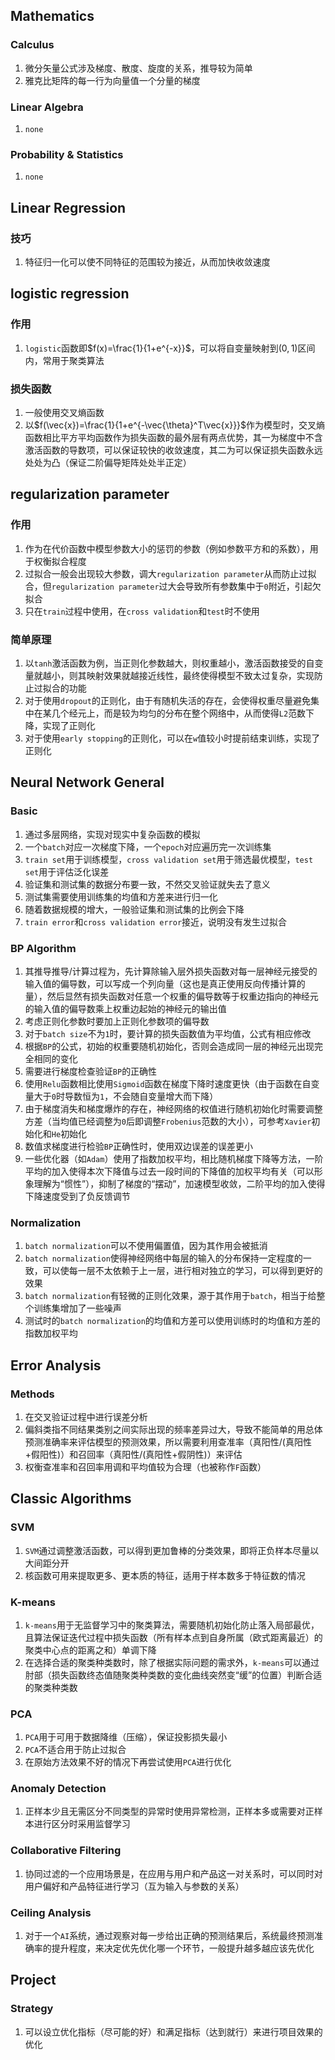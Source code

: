 Mathematics
-----------

### Calculus

1.  微分矢量公式涉及梯度、散度、旋度的关系，推导较为简单
2.  雅克比矩阵的每一行为向量值一个分量的梯度

### Linear Algebra

1.  `none`

### Probability & Statistics

1.  `none`

Linear Regression
-----------------

### 技巧

1.  特征归一化可以使不同特征的范围较为接近，从而加快收敛速度

logistic regression
-------------------

### 作用

1.  `logistic`函数即$f(x)=\frac{1}{1+e^{-x}}$，可以将自变量映射到$(0,1)$区间内，常用于聚类算法

### 损失函数

1.  一般使用交叉熵函数
2.  以$f(\vec{x})=\frac{1}{1+e^{-\vec{\theta}^T\vec{x}}}$作为模型时，交叉熵函数相比平方平均函数作为损失函数的最外层有两点优势，其一为梯度中不含激活函数的导数项，可以保证较快的收敛速度，其二为可以保证损失函数永远处处为凸（保证二阶偏导矩阵处处半正定）

regularization parameter
------------------------

### 作用

1.  作为在代价函数中模型参数大小的惩罚的参数（例如参数平方和的系数），用于权衡拟合程度
2.  过拟合一般会出现较大参数，调大`regularization parameter`从而防止过拟合，但`regularization parameter`过大会导致所有参数集中于`0`附近，引起欠拟合
3.  只在`train`过程中使用，在`cross validation`和`test`时不使用

### 简单原理

1. 以`tanh`激活函数为例，当正则化参数越大，则权重越小，激活函数接受的自变量就越小，则其映射效果就越接近线性，最终使得模型不致太过复杂，实现防止过拟合的功能
2. 对于使用`dropout`的正则化，由于有随机失活的存在，会使得权重尽量避免集中在某几个经元上，而是较为均匀的分布在整个网络中，从而使得`L2`范数下降，实现了正则化
3. 对于使用`early stopping`的正则化，可以在`w`值较小时提前结束训练，实现了正则化

Neural Network General
----------------------

### Basic

1.  通过多层网络，实现对现实中复杂函数的模拟
2.  一个`batch`对应一次梯度下降，一个`epoch`对应遍历完一次训练集
3.  `train set`用于训练模型，`cross validation set`用于筛选最优模型，`test set`用于评估泛化误差
4.  验证集和测试集的数据分布要一致，不然交叉验证就失去了意义
5.  测试集需要使用训练集的均值和方差来进行归一化
6.  随着数据规模的增大，一般验证集和测试集的比例会下降
7.  `train error`和`cross validation error`接近，说明没有发生过拟合  

### BP Algorithm

1.  其推导推导/计算过程为，先计算除输入层外损失函数对每一层神经元接受的输入值的偏导数，可以写成一个列向量（这也是真正使用反向传播计算的量），然后显然有损失函数对任意一个权重的偏导数等于权重边指向的神经元的输入值的偏导数乘上权重边起始的神经元的输出值
2.  考虑正则化参数时要加上正则化参数项的偏导数
3.  对于`batch size`不为`1`时，要计算的损失函数值为平均值，公式有相应修改
4.  根据`BP`的公式，初始的权重要随机初始化，否则会造成同一层的神经元出现完全相同的变化
5.  需要进行梯度检查验证`BP`的正确性
6.  使用`Relu`函数相比使用`Sigmoid`函数在梯度下降时速度更快（由于函数在自变量大于`0`时导数恒为`1`，不会随自变量增大而下降）
7.  由于梯度消失和梯度爆炸的存在，神经网络的权值进行随机初始化时需要调整方差（当均值已经调整为`0`后即调整`Frobenius`范数的大小），可参考`Xavier`初始化和`He`初始化
8.  数值求梯度进行检验`BP`正确性时，使用双边误差的误差更小
9.  一些优化器（如`Adam`）使用了指数加权平均，相比随机梯度下降等方法，一阶平均的加入使得本次下降值与过去一段时间的下降值的加权平均有关（可以形象理解为“惯性”），抑制了梯度的“摆动”，加速模型收敛，二阶平均的加入使得下降速度受到了负反馈调节

### Normalization

1. `batch normalization`可以不使用偏置值，因为其作用会被抵消
2. `batch normalization`使得神经网络中每层的输入的分布保持一定程度的一致，可以使每一层不太依赖于上一层，进行相对独立的学习，可以得到更好的效果
3. `batch normalization`有轻微的正则化效果，源于其作用于`batch`，相当于给整个训练集增加了一些噪声
4. 测试时的`batch normalization`的均值和方差可以使用训练时的均值和方差的指数加权平均

Error Analysis
----------------------

### Methods

1. 在交叉验证过程中进行误差分析
2. 偏斜类指不同结果类别之间实际出现的频率差异过大，导致不能简单的用总体预测准确率来评估模型的预测效果，所以需要利用查准率（真阳性/(真阳性+假阳性)）和召回率（真阳性/(真阳性+假阴性)）来评估
3. 权衡查准率和召回率用调和平均值较为合理（也被称作`F`函数）

Classic Algorithms
----------------------

### SVM

1. `SVM`通过调整激活函数，可以得到更加鲁棒的分类效果，即将正负样本尽量以大间距分开
2. 核函数可用来提取更多、更本质的特征，适用于样本数多于特征数的情况

### K-means

1. `k-means`用于无监督学习中的聚类算法，需要随机初始化防止落入局部最优，且算法保证迭代过程中损失函数（所有样本点到自身所属（欧式距离最近）的聚类中心点的距离之和）单调下降
2. 在选择合适的聚类种类数时，除了根据实际问题的需求外，`k-means`可以通过肘部（损失函数终态值随聚类种类数的变化曲线突然变“缓”的位置）判断合适的聚类种类数

### PCA

1. `PCA`用于可用于数据降维（压缩），保证投影损失最小
2. `PCA`不适合用于防止过拟合
3. 在原始方法效果不好的情况下再尝试使用`PCA`进行优化

### Anomaly Detection

1. 正样本少且无需区分不同类型的异常时使用异常检测，正样本多或需要对正样本进行区分时采用监督学习

### Collaborative Filtering

1. 协同过滤的一个应用场景是，在应用与用户和产品这一对关系时，可以同时对用户偏好和产品特征进行学习（互为输入与参数的关系）

### Ceiling Analysis

1. 对于一个`AI`系统，通过观察对每一步给出正确的预测结果后，系统最终预测准确率的提升程度，来决定优先优化哪一个环节，一般提升越多越应该先优化

Project
----------------------

### Strategy

1. 可以设立优化指标（尽可能的好）和满足指标（达到就行）来进行项目效果的优化